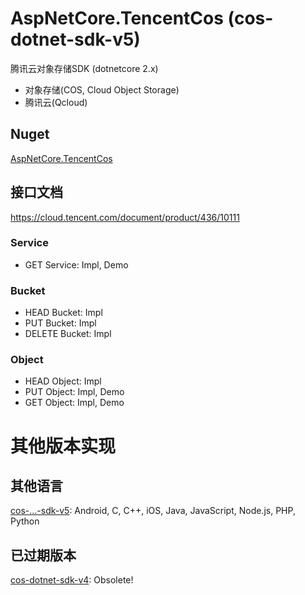 # AspNetCore.TencentCos (cos-dotnet-sdk-v5)
腾讯云对象存储SDK (dotnetcore 2.x)
* 对象存储(COS, Cloud Object Storage)
* 腾讯云(Qcloud)

## Nuget
[AspNetCore.TencentCos](https://www.nuget.org/packages/AspNetCore.TencentCos)

## 接口文档
https://cloud.tencent.com/document/product/436/10111

### Service
* GET Service: Impl, Demo

### Bucket
* HEAD Bucket: Impl
* PUT Bucket: Impl
* DELETE Bucket: Impl

### Object
* HEAD Object: Impl
* PUT Object: Impl, Demo
* GET Object: Impl, Demo


# 其他版本实现
## 其他语言
[cos-...-sdk-v5](https://github.com/tencentyun?utf8=%E2%9C%93&q=cos+v5&type=&language=): Android, C, C++, iOS, Java, JavaScript, Node.js, PHP, Python

## 已过期版本
[cos-dotnet-sdk-v4](https://github.com/tencentyun/cos-donet-sdk-v4): Obsolete!


